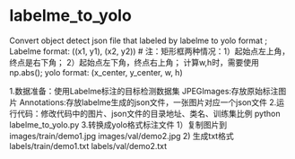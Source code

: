 # labelme_to_yolo
Convert object detect  json file that labeled by labelme  to yolo format
;
Labelme format: ((x1, y1), (x2, y2))    # 注：矩形框两种情况：1）起始点左上角，终点是右下角； 2）起始点左下角，终点右上角； 计算w,h时，需要使用np.abs();
yolo format: (x_center, y_center, w, h)

1.数据准备：使用Labelme标注的目标检测数据集
  JPEGImages:存放原始标注图片
  Annotations:存放labelme生成的json文件，一张图片对应一个json文件
2.运行代码：修改代码中的图片、json文件的目录地址、类名、训练集比例
  python labelme_to_yolo.py
3.转换成yolo格式标注文件
  1）复制图片到   images/train/demo1.jpg
                 images/val/demo2.jpg
  2) 生成txt格式  labels/train/demo1.txt
                 labels/val/demo2.txt
                 


